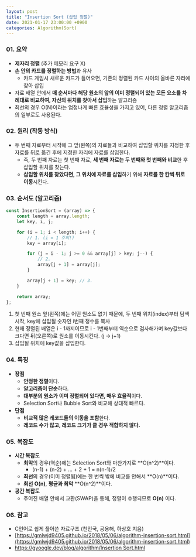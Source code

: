 ```yaml
---
layout: post
title: "Insertion Sort (삽입 정렬)"
date: 2021-01-17 23:00:00 +0900
categories: Algorithm(Sort)
---
```


### 01. 요약

- **제자리 정렬** (추가 메모리 요구 X)
- **손 안의 카드를 정렬하는 방법**과 유사
  - 카드 게임시 새로운 카드가 들어오면, 기존의 정렬된 카드 사이의 올바른 자리에 찾아 삽입
- 자료 배열 안에서 **매 순서마다 해당 원소의 앞의 이미 정렬되어 있는 모든 요소를 차례대로 비교하여, 자신의 위치를 찾아서 삽입**하는 알고리즘
- 최선의 경우 O(N)이라는 엄청나게 빠른 효율성을 가지고 있어, 다른 정렬 알고리즘의 일부로도 사용된다.

### 02. 원리 (작동 방식)

- 두 번째 자료부터 시작해 그 앞(왼쪽)의 자료들과 비교하여 삽입할 위치를 지정한 후 자료를 뒤로 옮긴 후에 지정한 자리에 자료를 삽입한다.
  - 즉, 두 번째 자료는 첫 번째 자료, **세 번째 자료는 두 번째와 첫 번째와 비교**한 후 삽입할 위치를 찾는다.
  - **삽입할 위치를 찾았다면, 그 위치에 자료를 삽입**하기 위해 **자료를 한 칸씩 뒤로 이동**시킨다.

### 03. 순서도 (알고리즘)

```jsx
const InsertionSort = (array) => {
	const length = array.length;
	let key, i, j;

	for (i = 1; i < length; i++) {
		// 1. (i = 1 주의!)
		key = array[i];

		for (j = i - 1; j >= 0 && array[j] > key; j--) {
			// 2.
			array[j + 1] = array[j];
		}

		array[j + 1] = key; // 3.
	}

	return array;
};
```

1. 첫 번째 원소 앞(왼쪽)에는 어떤 원소도 없기 때문에, 두 번째 위치(index)부터 탐색 시작, key에 삽입될 숫자인 i번째 정수를 복사
2. 현재 정렬된 배열은 i - 1까지이므로 i - 1번째부터 역순으로 검사해가며 key값보다 크다면 뒤(오른쪽)로 원소를 이동시킨다. (j → j+1)
3. 삽입될 위치에 key값을 삽입한다.

### 04. 특징

- **장점**
  - **안정한 정렬**이다.
  - **알고리즘이 단순**하다.
  - **대부분의 원소가 이미 정렬되어 있다면, 매우 효율적**이다.
  - Selection Sort나 Bubble Sort와 비교해 상대적 빠르다.
- **단점**
  - **비교적 많은 레코드들의 이동을 포함**한다.
  - **레코드 수가 많고, 레코드 크기가 클 경우 적합하지 않다.**

### 05. 복잡도

- **시간 복잡도**
  - **최악**의 경우(역순)에는 Selection Sort와 마찬가지로 **O(n^2)**이다.
    - (n-1) + (n-2) + ... + 2 + 1 = n(n-1)/2
  - **최선**의 경우(이미 정렬됨)에는 한 번씩 밖에 비교를 안해서 **O(n)**이다.
  - **최선** **O(n)**, **평균과 최악** **O(n^2)**이다.
- **공간 복잡도**
  - 주어진 배열 안에서 교환(SWAP)을 통해, 정렬이 수행되므로 **O(n)** 이다.

### 06. 참고

- C언어로 쉽게 풀어쓴 자료구조 (천인국, 공용해, 하상호 지음)
- [https://gmlwjd9405.github.io/2018/05/06/algorithm-insertion-sort.html](https://gmlwjd9405.github.io/2018/05/06/algorithm-insertion-sort.html)
- [https://gyoogle.dev/blog/algorithm/Insertion Sort.html](https://gyoogle.dev/blog/algorithm/Insertion%20Sort.html)
